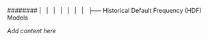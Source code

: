######## |   |   |   |   |   |   |   ├── Historical Default Frequency (HDF) Models

*Add content here*